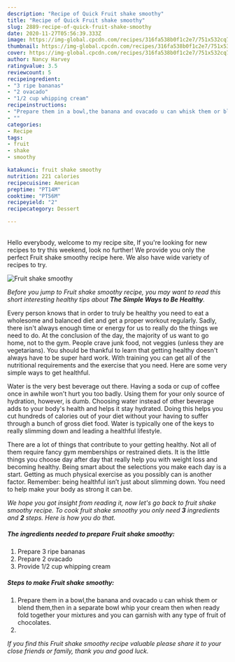 ```yaml
---
description: "Recipe of Quick Fruit shake smoothy"
title: "Recipe of Quick Fruit shake smoothy"
slug: 2889-recipe-of-quick-fruit-shake-smoothy
date: 2020-11-27T05:56:39.333Z
image: https://img-global.cpcdn.com/recipes/316fa538b0f1c2e7/751x532cq70/fruit-shake-smoothy-recipe-main-photo.jpg
thumbnail: https://img-global.cpcdn.com/recipes/316fa538b0f1c2e7/751x532cq70/fruit-shake-smoothy-recipe-main-photo.jpg
cover: https://img-global.cpcdn.com/recipes/316fa538b0f1c2e7/751x532cq70/fruit-shake-smoothy-recipe-main-photo.jpg
author: Nancy Harvey
ratingvalue: 3.5
reviewcount: 5
recipeingredient:
- "3 ripe bananas"
- "2 ovacado"
- "1/2 cup whipping cream"
recipeinstructions:
- "Prepare them in a bowl,the banana and ovacado u can whisk them or blend them,then in a separate bowl whip your cream then when ready fold together your mixtures and you can garnish with any type of fruit of chocolates."
- ""
categories:
- Recipe
tags:
- fruit
- shake
- smoothy

katakunci: fruit shake smoothy 
nutrition: 221 calories
recipecuisine: American
preptime: "PT14M"
cooktime: "PT56M"
recipeyield: "2"
recipecategory: Dessert

---
```

<br>
Hello everybody, welcome to my recipe site, If you're looking for new recipes to try this weekend, look no further! We provide you only the perfect Fruit shake smoothy recipe here. We also have wide variety of recipes to try.
<br>


![Fruit shake smoothy](https://img-global.cpcdn.com/recipes/316fa538b0f1c2e7/751x532cq70/fruit-shake-smoothy-recipe-main-photo.jpg)

<i>Before you jump to Fruit shake smoothy recipe, you may want to read this short interesting healthy tips about <strong>The Simple Ways to Be Healthy</strong>.</i>

Every person knows that in order to truly be healthy you need to eat a wholesome and balanced diet and get a proper workout regularly. Sadly, there isn't always enough time or energy for us to really do the things we need to do. At the conclusion of the day, the majority of us want to go home, not to the gym. People crave junk food, not veggies (unless they are vegetarians). You should be thankful to learn that getting healthy doesn't always have to be super hard work. With training you can get all of the nutritional requirements and the exercise that you need. Here are some very simple ways to get healthful.

Water is the very best beverage out there. Having a soda or cup of coffee once in awhile won't hurt you too badly. Using them for your only source of hydration, however, is dumb. Choosing water instead of other beverage adds to your body's health and helps it stay hydrated. Doing this helps you cut hundreds of calories out of your diet without your having to suffer through a bunch of gross diet food. Water is typically one of the keys to really slimming down and leading a healthful lifestyle.

There are a lot of things that contribute to your getting healthy. Not all of them require fancy gym memberships or restrained diets. It is the little things you choose day after day that really help you with weight loss and becoming healthy. Being smart about the selections you make each day is a start. Getting as much physical exercise as you possibly can is another factor. Remember: being healthful isn’t just about slimming down. You need to help make your body as strong it can be. 


<i>We hope you got insight from reading it, now let's go back to fruit shake smoothy recipe. To cook fruit shake smoothy you only need <strong>3</strong> ingredients and <strong>2</strong> steps. Here is how you do that.
</i>

##### The ingredients needed to prepare Fruit shake smoothy:

1. Prepare 3 ripe bananas
1. Prepare 2 ovacado
1. Provide 1/2 cup whipping cream


##### Steps to make Fruit shake smoothy:

1. Prepare them in a bowl,the banana and ovacado u can whisk them or blend them,then in a separate bowl whip your cream then when ready fold together your mixtures and you can garnish with any type of fruit of chocolates.
1. 


<i>If you find this Fruit shake smoothy recipe valuable please share it to your close friends or family, thank you and good luck.</i>
